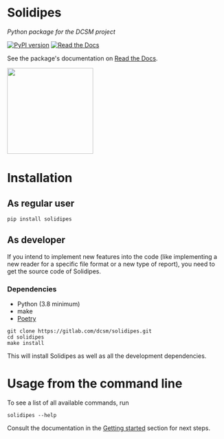 

# Solidipes

_Python package for the DCSM project_

[![PyPI version](https://badge.fury.io/py/solidipes.svg)](https://badge.fury.io/py/solidipes)
[![Read the Docs](https://readthedocs.org/projects/solidipes/badge/?version=latest)](http://solidipes.readthedocs.io/)

See the package's documentation on [Read the Docs](http://solidipes.readthedocs.io/).

<img src="https://gitlab.com/dcsm/solidipes/-/raw/dev/logos/solidipes.jpg" width="200px" height="200px">


# Installation

## As regular user

```
pip install solidipes
```


## As developer

If you intend to implement new features into the code (like implementing a new reader for a specific file format or a new type of report), you need to get the source code of Solidipes.


### Dependencies

- Python (3.8 minimum)
- make
- [Poetry](https://python-poetry.org/docs/#installation)

```
git clone https://gitlab.com/dcsm/solidipes.git
cd solidipes
make install
```

This will install Solidipes as well as all the development dependencies.


# Usage from the command line

To see a list of all available commands, run
```
solidipes --help
```

Consult the documentation in the [Getting started](https://solidipes.readthedocs.io/en/latest/src/getting_started.html#usage-from-the-command-line) section for next steps.
